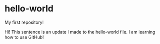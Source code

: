 # hello-world
My first repository!

Hi! This sentence is an update I made to the hello-world file. I am learning how to use GitHub!
